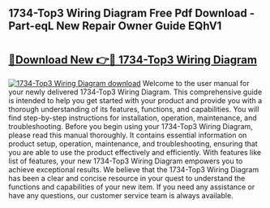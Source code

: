 ## 1734-Top3 Wiring Diagram Free Pdf Download - Part-eqL New Repair Owner Guide EQhV1

# <h2><a href="http://dfpxjf0.blite.top/?on=1734-Top3+Wiring+Diagram">🔗Download New 👉🔴 1734-Top3 Wiring Diagram</a></h2>

[![1734-Top3 Wiring Diagram download](https://i.imgur.com/lujVjoI.png)](http://dfpxjf0.blite.top/?on=1734-Top3+Wiring+Diagram)
Welcome to the user manual for your newly delivered 1734-Top3 Wiring Diagram. This comprehensive guide is intended to help you get started with your product and provide you with a thorough understanding of its features, functions, and capabilities. You will find step-by-step instructions for installation, operation, maintenance, and troubleshooting. Before you begin using your 1734-Top3 Wiring Diagram, please read this manual thoroughly. It contains essential information on product setup, operation, maintenance, and troubleshooting, ensuring that you are able to use the product effectively and efficiently. With features like list of features, your new 1734-Top3 Wiring Diagram empowers you to achieve exceptional results. We believe that the 1734-Top3 Wiring Diagram has been a clear and concise resource in your quest to understand the functions and capabilities of your new item. If you need any assistance or have any questions, our customer service team is always available.
